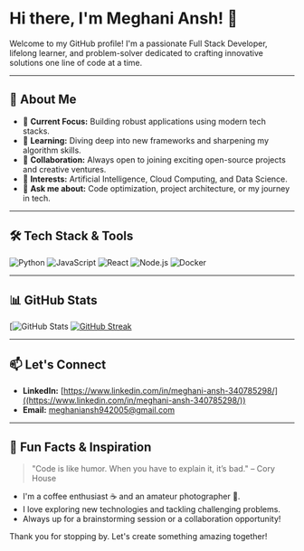 # Hi there, I'm Meghani Ansh! 👋

Welcome to my GitHub profile! I'm a passionate Full Stack Developer, lifelong learner, and problem-solver dedicated to crafting innovative solutions one line of code at a time.

---

## 🚀 About Me

- 🔭 **Current Focus:** Building robust applications using modern tech stacks.
- 🌱 **Learning:** Diving deep into new frameworks and sharpening my algorithm skills.
- 👯 **Collaboration:** Always open to joining exciting open-source projects and creative ventures.
- 🤔 **Interests:** Artificial Intelligence, Cloud Computing, and Data Science.
- 💬 **Ask me about:** Code optimization, project architecture, or my journey in tech.

---

## 🛠️ Tech Stack & Tools

![Python](https://img.shields.io/badge/-Python-3776AB?style=for-the-badge&logo=python&logoColor=white)
![JavaScript](https://img.shields.io/badge/-JavaScript-F7DF1E?style=for-the-badge&logo=javascript&logoColor=black)
![React](https://img.shields.io/badge/-React-61DAFB?style=for-the-badge&logo=react&logoColor=black)
![Node.js](https://img.shields.io/badge/-Node.js-339933?style=for-the-badge&logo=nodedotjs&logoColor=white)
![Docker](https://img.shields.io/badge/-Docker-2496ED?style=for-the-badge&logo=docker&logoColor=white)

---

## 📊 GitHub Stats

[![GitHub Stats](https://github.com/Ansh-94)
[![GitHub Streak](https://github-readme-streak-stats.herokuapp.com/?user=your-username&theme=radical)](https://github.com/Ansh-94)

---

## 📫 Let's Connect

- **LinkedIn:** [https://www.linkedin.com/in/meghani-ansh-340785298/]((https://www.linkedin.com/in/meghani-ansh-340785298/))
- **Email:** [meghaniansh942005@gmail.com](meghaniansh942005@gmail.com)

---

## 🌟 Fun Facts & Inspiration

> "Code is like humor. When you have to explain it, it’s bad." – Cory House

- I'm a coffee enthusiast ☕ and an amateur photographer 📸.
- I love exploring new technologies and tackling challenging problems.
- Always up for a brainstorming session or a collaboration opportunity!

Thank you for stopping by. Let's create something amazing together!

